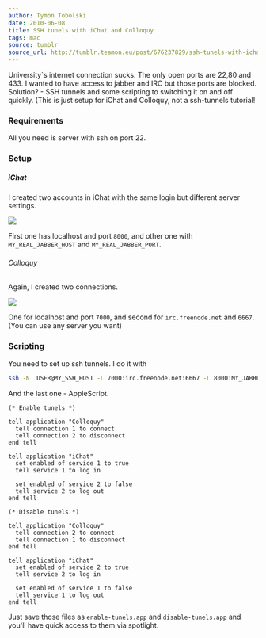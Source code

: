 ```yaml
---
author: Tymon Tobolski
date: 2010-06-08
title: SSH tunels with iChat and Colloquy
tags: mac
source: tumblr
source_url: http://tumblr.teamon.eu/post/676237829/ssh-tunels-with-ichat-and-colloquy
---
```


University`s internet connection sucks. The only open ports are 22,80 and 433. I wanted to have access to jabber and IRC but those ports are blocked. Solution? - SSH tunnels and some scripting to switching it on and off quickly. (This is just setup for iChat and Colloquy, not a ssh-tunnels tutorial!

### Requirements

All you need is server with ssh on port 22.

### Setup

##### iChat

I created two accounts in iChat with the same login but different server settings.

![](http://media.tumblr.com/tumblr_l3oz24F52E1qat4ul.png)

First one has localhost and port `8000`, and other one with `MY_REAL_JABBER_HOST` and `MY_REAL_JABBER_PORT`.

###### Colloquy

Again, I created two connections.

![](http://cl.ly/a012912eab3cd7d2cbbc/content)

One for localhost and port `7000`, and second for `irc.freenode.net` and `6667`. (You can use any server you want)


### Scripting
You need to set up ssh tunnels. I do it with

```sh
ssh -N  USER@MY_SSH_HOST -L 7000:irc.freenode.net:6667 -L 8000:MY_JABBER_HOST:MY_JABBER_PORT
```

And the last one - AppleScript.

```scpt
(* Enable tunels *)

tell application "Colloquy"
  tell connection 1 to connect
  tell connection 2 to disconnect
end tell

tell application "iChat"
  set enabled of service 1 to true
  tell service 1 to log in

  set enabled of service 2 to false
  tell service 2 to log out
end tell
```

```scpt
(* Disable tunels *)

tell application "Colloquy"
  tell connection 2 to connect
  tell connection 1 to disconnect
end tell

tell application "iChat"
  set enabled of service 2 to true
  tell service 2 to log in

  set enabled of service 1 to false
  tell service 1 to log out
end tell
```

Just save those files as `enable-tunels.app` and `disable-tunels.app`
and you'll have quick access to them via spotlight.
